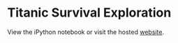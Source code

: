 # Titanic Survival Exploration

View the iPython notebook or visit the hosted [website](http://allanbreyes.github.io/mlnd-titanic-survival-exploration/).
